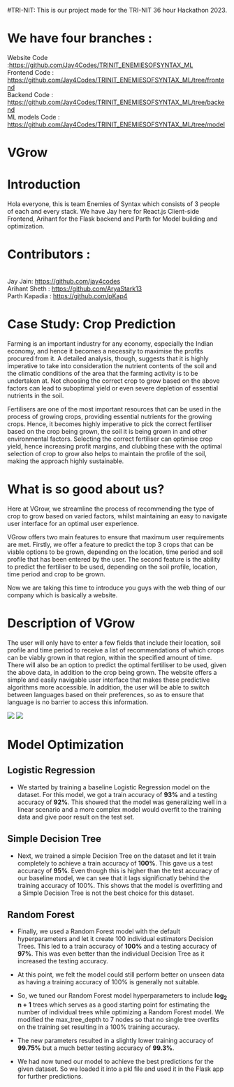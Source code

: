 #TRI-NIT:
This is our project made for the TRI-NIT 36 hour Hackathon 2023.

# We have four branches :
Website Code :https://github.com/Jay4Codes/TRINIT_ENEMIESOFSYNTAX_ML
<br />Frontend Code : https://github.com/Jay4Codes/TRINIT_ENEMIESOFSYNTAX_ML/tree/frontend
<br />Backend Code : https://github.com/Jay4Codes/TRINIT_ENEMIESOFSYNTAX_ML/tree/backend
<br />ML models Code : https://github.com/Jay4Codes/TRINIT_ENEMIESOFSYNTAX_ML/tree/model


# VGrow

# Introduction

Hola everyone, this is team Enemies of Syntax which consists of 3 people of each and every stack. We have Jay here for React.js Client-side Frontend, Arihant for the Flask backend and Parth for Model building and optimization.

# Contributors :
<br />Jay Jain: https://github.com/jay4codes
<br />Arihant Sheth : https://github.com/AryaStark13
<br />Parth Kapadia : https://github.com/pKap4


# Case Study: Crop Prediction

Farming is an important industry for any economy, especially the Indian economy, and hence it becomes a necessity to maximise the profits procured from it. A detailed analysis, though, suggests that it is highly imperative to take into consideration the nutrient contents of the soil and the climatic conditions of the area that the farming activity is to be undertaken at. Not choosing the correct crop to grow based on the above factors can lead to suboptimal yield or even severe depletion of essential nutrients in the soil.

Fertilisers are one of the most important resources that can be used in the process of growing crops, providing essential nutrients for the growing crops. Hence, it becomes highly imperative to pick the correct fertiliser based on the crop being grown, the soil it is being grown in and other environmental factors. Selecting the correct fertiliser can optimise crop yield, hence increasing profit margins, and clubbing these with the optimal selection of crop to grow also helps to maintain the profile of the soil, making the approach highly sustainable.


# What is so good about us?

Here at VGrow, we streamline the process of recommending the type of crop to grow based on varied factors, whilst maintaining an easy to navigate user interface for an optimal user experience.

VGrow offers two main features to ensure that maximum user requirements are met. 
Firstly, we offer a feature to predict the top 3 crops that can be viable options to be grown, depending on the location, time period and soil profile that has been entered by the user. 
The second feature is the ability to predict the fertiliser to be used, depending on the soil profile, location, time period and crop to be grown.


Now we are taking this time to introduce you guys with the web thing of our company which is basically a website.

# Description of VGrow

The user will only have to enter a few fields that include their location, soil profile and time period to receive a list of recommendations of which crops can be viably grown in that region, within the specified amount of time. There will also be an option to predict the optimal fertiliser to be used, given the above data, in addition to the crop being grown. The website offers a simple and easily navigable user interface that makes these predictive algorithms more accessible. In addition, the user will be able to switch between languages based on their preferences, so as to ensure that language is no barrier to access this information.

<img src="https://i.imgur.com/NMEZTQp.jpg" />
<img src="https://i.imgur.com/zophvZb.jpg" />

# Model Optimization
## Logistic Regression
* We started by training a baseline Logistic Regression model on the dataset. For this model, we got a train accuracy of **93%** and a testing accuracy of **92%**. This showed that the model was generalizing well in a linear scenario and a more complex model would overfit to the training data and give poor result on the test set.

## Simple Decision Tree
* Next, we trained a simple Decision Tree on the dataset and let it train completely to achieve a train accuracy of **100%**. This gave us a test accuracy of **95%**. Even though this is higher than the test accuracy of our baseline model, we can see that it lags significnatly behind the training accuracy of 100%. This shows that the model is overfitting and a Simple Decision Tree is not the best choice for this dataset.

## Random Forest
* Finally, we used a Random Forest model with the default hyperparameters and let it create 100 individual estimators Decision Trees. This led to a train accuracy of **100%** and a testing accuracy of **97%**. This was even better than the individual Decision Tree as it increased the testing accuracy. 
* At this point, we felt the model could still perform better on unseen data as having a training accuracy of 100% is generally not suitable.
* So, we tuned our Random Forest model hyperparameters to include **log<sub>2</sub> n + 1** trees which serves as a good starting point for estimating the number of individual trees while optimizing a Random Forest model. We modified the max_tree_depth to 7 nodes so that no single tree overfits on the training set resulting in a 100% training accuracy. 
* The new parameters resulted in a slightly lower training accuracy of **99.75%** but a much better testing accuracy of **99.3%**. 

* We had now tuned our model to achieve the best predictions for the given dataset. So we loaded it into a pkl file and used it in the Flask app for further predictions.

